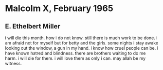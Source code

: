 # Malcolm X, February 1965
## E. Ethelbert Miller
i will die this month. how
i do not know. still there
is much work to be done. i
am afraid not for myself but
for betty and the girls. some
nights i stay awake looking
out the window, a gun in my
hand. i know how cruel people
can be. i have known hatred and
blindness. there are brothers
waiting to do me harm. i will
die for them. i will love them
as only i can. may allah be my
witness.